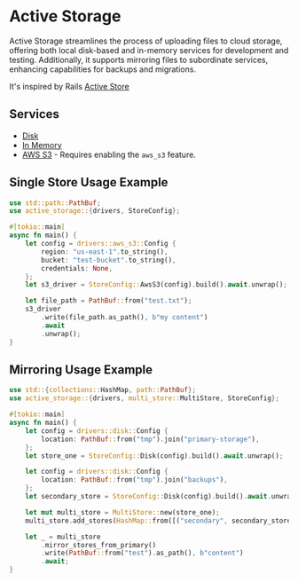 # Active Storage

Active Storage streamlines the process of uploading files to cloud storage, offering both local disk-based and in-memory services for development and testing. Additionally, it supports mirroring files to subordinate services, enhancing capabilities for backups and migrations.

It's inspired by Rails [Active Store](https://guides.rubyonrails.org/active_storage_overview.html)


## Services

* [Disk](./examples/disk.rs)
* [In Memory](./examples/in_memory.rs)
* [AWS S3](./examples/aws_s3.rs) - Requires enabling the `aws_s3` feature.


## Single Store Usage Example

```rust
use std::path::PathBuf;
use active_storage::{drivers, StoreConfig};

#[tokio::main]
async fn main() {
    let config = drivers::aws_s3::Config {
        region: "us-east-1".to_string(),
        bucket: "test-bucket".to_string(),
        credentials: None,
    };
    let s3_driver = StoreConfig::AwsS3(config).build().await.unwrap();

    let file_path = PathBuf::from("test.txt");
    s3_driver
        .write(file_path.as_path(), b"my content")
        .await
        .unwrap();
}

```


## Mirroring Usage Example

```rust
use std::{collections::HashMap, path::PathBuf};
use active_storage::{drivers, multi_store::MultiStore, StoreConfig};

#[tokio::main]
async fn main() {
    let config = drivers::disk::Config {
        location: PathBuf::from("tmp").join("primary-storage"),
    };
    let store_one = StoreConfig::Disk(config).build().await.unwrap();

    let config = drivers::disk::Config {
        location: PathBuf::from("tmp").join("backups"),
    };
    let secondary_store = StoreConfig::Disk(config).build().await.unwrap();

    let mut multi_store = MultiStore::new(store_one);
    multi_store.add_stores(HashMap::from([("secondary", secondary_store)]));

    let _ = multi_store
        .mirror_stores_from_primary()
        .write(PathBuf::from("test").as_path(), b"content")
        .await;
}

```


